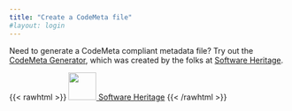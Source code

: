 ```yaml
---
title: "Create a CodeMeta file"
#layout: login
---
```


Need to generate a CodeMeta compliant metadata file? Try out the [CodeMeta Generator](https://codemeta.github.io/codemeta-generator), which was created by the folks at [Software Heritage](https://www.softwareheritage.org).

{{< rawhtml >}}
  <a href="https://www.softwareheritage.org">
  <img src="/img/swh-logo.png" style="height: 50px;"/> Software Heritage</a>
{{< /rawhtml >}}
